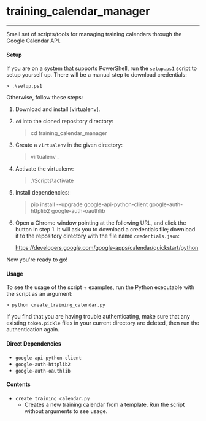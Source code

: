 # training\_calendar\_manager
---

Small set of scripts/tools for managing training calendars through the Google Calendar API.

#### Setup

If you are on a system that supports PowerShell, run the `setup.ps1` script to setup yourself up. There will be a manual step to download credentials:

    > .\setup.ps1

Otherwise, follow these steps:

1. Download and install [virtualenv].
1. `cd` into the cloned repository directory:

    > cd training_calendar_manager

1. Create a `virtualenv` in the given directory:

    > virtualenv .

1. Activate the virtualenv:

    > .\Scripts\activate

1. Install dependencies:

    > pip install --upgrade google-api-python-client google-auth-httplib2 google-auth-oauthlib

1. Open a Chrome window pointing at the following URL, and click the button in step 1. It will ask you to download a credentials file; download it to the repository directory with the file name `credentials.json`:

    https://developers.google.com/google-apps/calendar/quickstart/python

Now you're ready to go!

#### Usage

To see the usage of the script + examples, run the Python executable with the script as an argument:

    > python create_training_calendar.py

If you find that you are having trouble authenticating, make sure that any existing `token.pickle` files in your current directory are deleted, then run the authentication again.

#### Direct Dependencies

- `google-api-python-client`
- `google-auth-httplib2`
- `google-auth-oauthlib`

#### Contents

- `create_training_calendar.py`
    - Creates a new training calendar from a template. Run the script without arguments to see usage.

